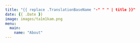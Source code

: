 ```yaml
---
title: "{{ replace .TranslationBaseName "-" " " | title }}"
date: {{ .Date }}
image: images/ta1m1kam.png
menu:
  main:
    name: "About"
---
```

